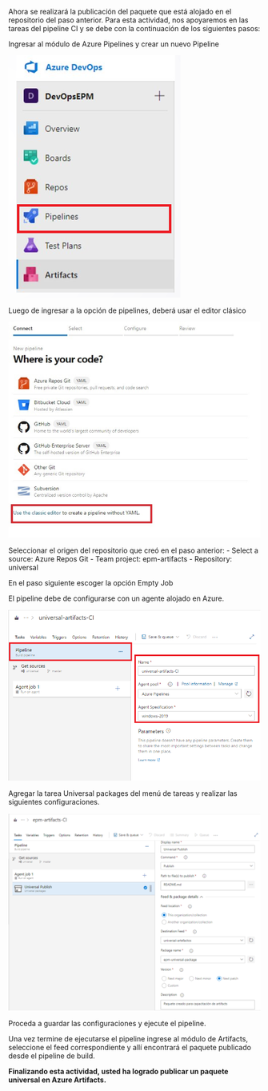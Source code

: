 Ahora se realizará la publicación del paquete que está alojado en el repositorio del paso anterior. Para esta actividad, nos apoyaremos en las tareas del pipeline CI y se debe con la continuación de los siguientes pasos:

Ingresar al módulo de Azure Pipelines y crear un nuevo Pipeline

![menu-pipeline](./assets/menu-pipeline.png)

Luego de ingresar a la opción de pipelines, deberá usar el editor clásico 

![crear-pipeline](./assets/crear-pipeline-clasico.jpg)

Seleccionar el origen del repositorio que creó en el paso anterior:
    - Select a source: Azure Repos Git
    - Team project: epm-artifacts
    - Repository: universal

En el paso siguiente escoger la opción Empty Job

El pipeline debe de configurarse con un agente alojado en Azure.

![configurar-pipeline](./assets/configuracion-pipeline.png)

Agregar la tarea Universal packages del menú de tareas y realizar las siguientes configuraciones.

![configurar-publish](./assets/publish.png)

Proceda a guardar las configuraciones y ejecute el pipeline.

Una vez termine de ejecutarse el pipeline ingrese al módulo de Artifacts, seleccione el feed correspondiente y allí encontrará el paquete publicado desde el pipeline de build.

**Finalizando esta actividad, usted ha logrado publicar un paquete universal en Azure Artifacts.**